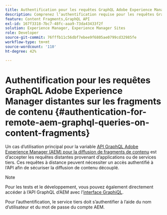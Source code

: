 ```yaml
---
title: Authentification pour les requêtes GraphQL Adobe Experience Manager distantes sur les fragments de contenu
description: Comprenez l’authentification requise pour les requêtes GraphQL d’Adobe Experience Manager à distance afin de sécuriser votre diffusion de contenu sans interface utilisateur.
feature: Content Fragments,GraphQL API
exl-id: 167f3318-7bc7-48fc-aaa9-73da43433f2f
solution: Experience Manager, Experience Manager Sites
role: Developer
source-git-commit: 76fffb11c56dbf7ebee9f6805ae0799cd32985fe
workflow-type: tm+mt
source-wordcount: '110'
ht-degree: 42%

---
```


# Authentification pour les requêtes GraphQL Adobe Experience Manager distantes sur les fragments de contenu {#authentication-for-remote-aem-graphql-queries-on-content-fragments}

Un cas d’utilisation principal pour la variable [API GraphQL Adobe Experience Manager (AEM) pour la diffusion de fragments de contenu](/help/sites-developing/headless/graphql-api/graphql-api-content-fragments.md) est d’accepter les requêtes distantes provenant d’applications ou de services tiers. Ces requêtes à distance peuvent nécessiter un accès authentifié à l’API afin de sécuriser la diffusion de contenu découplé.

>[!NOTE]
>
>Pour les tests et le développement, vous pouvez également directement accéder à l’API GraphQL d’AEM avec l’[interface GraphiQL](/help/sites-developing/headless/graphql-api/graphql-api-content-fragments.md#graphiql-interface).

Pour l’authentification, le service tiers doit s’authentifier à l’aide du nom d’utilisateur et du mot de passe du compte AEM.

<!-- 6.5.10.0 - does this content/page need to be migrated? -->

<!--
For authentication the third party service needs to [retrieve an Access Token](#retrieving-access-token), that can then be [used in the GraphQL Request](#use-access-token-in-graphql-request).

## Retrieving an Access Token {#retrieving-access-token}

See [Generating Access Tokens for Server Side APIs](/help/sites-developing/generating-access-tokens-for-server-side-apis.md) for full details.

## Using the Access Token in a GraphQL Request {#use-access-token-in-graphql-request}

For a third party service to connect with an AEM instance it needs to have an *Access Token*. The service must then add this token to the `Authorization` header on the POST request. 

For example, a GraphQL Authorization Header:

```xml
Authorization: Bearer <access_token>
```

## Permission Requirements {#permission-requirements}

All requests made using the access token will actually be made *by the user account that generated the token*. 

This means that you need to check that the account has the permissions required to run GraphQL queries. 

You can check this by using GraphiQL on the local instance.
-->
